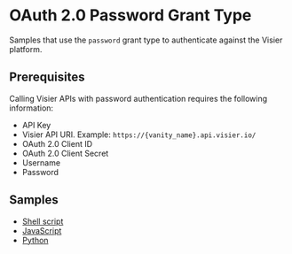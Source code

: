 # OAuth 2.0 Password Grant Type
Samples that use the `password` grant type to authenticate against the Visier platform.

## Prerequisites
Calling Visier APIs with password authentication requires the following information:
* API Key
* Visier API URI. Example: `https://{vanity_name}.api.visier.io/`
* OAuth 2.0 Client ID
* OAuth 2.0 Client Secret
* Username
* Password

## Samples
* [Shell script](bash)
* [JavaScript](javascript)
* [Python](python)
